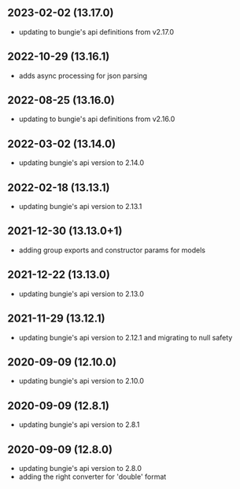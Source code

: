 ## 2023-02-02 (13.17.0)
- updating to bungie's api definitions from v2.17.0

## 2022-10-29 (13.16.1)
- adds async processing for json parsing

## 2022-08-25 (13.16.0)
- updating to bungie's api definitions from v2.16.0

## 2022-03-02 (13.14.0)
- updating bungie's api version to 2.14.0

## 2022-02-18 (13.13.1)
- updating bungie's api version to 2.13.1
## 2021-12-30 (13.13.0+1)
- adding group exports and constructor params for models

## 2021-12-22 (13.13.0)
- updating bungie's api version to 2.13.0

## 2021-11-29 (13.12.1)
- updating bungie's api version to 2.12.1 and migrating to null safety
## 2020-09-09 (12.10.0)
- updating bungie's api version to 2.10.0

## 2020-09-09 (12.8.1)
- updating bungie's api version to 2.8.1

## 2020-09-09 (12.8.0)
- updating bungie's api version to 2.8.0
- adding the right converter for 'double' format